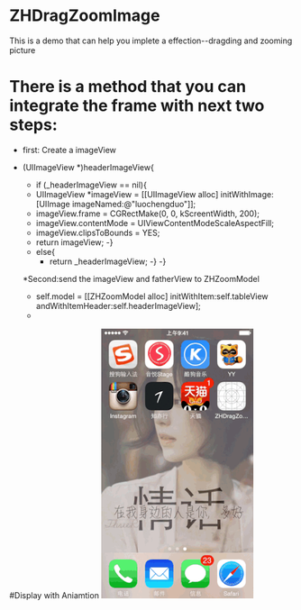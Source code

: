 # ZHDragZoomImage
This is a demo that can help you implete a effection--dragding and zooming picture
# There is a method that you can integrate the frame with next two steps:
   * first: Create a imageView
- (UIImageView *)headerImageView{
   -  if (_headerImageView == nil){
     -    UIImageView *imageView = [[UIImageView alloc] initWithImage:[UIImage imageNamed:@"luochengduo"]];
     -    imageView.frame = CGRectMake(0, 0, kScreentWidth, 200);
     -    imageView.contentMode = UIViewContentModeScaleAspectFill;
     -    imageView.clipsToBounds = YES;
     -    return imageView;
     -}
   - else{
     -    return _headerImageView;
     -}
-}
    
  *Second:send the imageView and fatherView to ZHZoomModel
    - self.model = [[ZHZoomModel alloc] initWithItem:self.tableView andWithItemHeader:self.headerImageView];
    - 


#Display with Aniamtion
![Alt Text](https://github.com/stackJolin/ZHDragZoomImage/blob/master/ZHDragZoomImage/zoomOut.gif)
